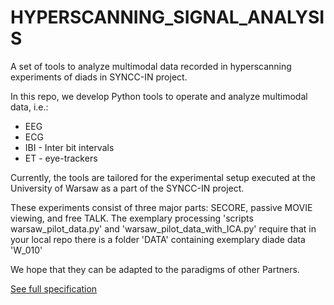 # HYPERSCANNING_SIGNAL_ANALYSIS
A set of tools to analyze multimodal data recorded in hyperscanning experiments of diads in SYNCC-IN project.


In this repo, we develop Python tools to operate and analyze multimodal data, i.e.:
- EEG
- ECG
- IBI - Inter bit intervals
- ET - eye-trackers
  
Currently, the tools are tailored for the experimental setup executed at the University of Warsaw as a part of the SYNCC-IN project.

These experiments consist of three major parts: SECORE, passive MOVIE viewing, and free TALK.
The exemplary processing 'scripts warsaw_pilot_data.py' and 'warsaw_pilot_data_with_ICA.py' require that in your local repo there is a folder 'DATA' containing exemplary diade data 'W_010'

We hope that they can be adapted to the paradigms of other Partners.

[See full specification](docs/data_structure_spec.md)
